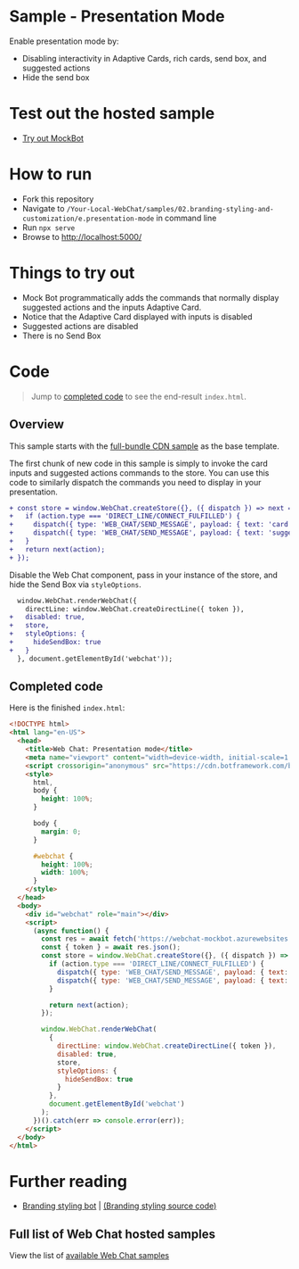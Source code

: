 # Sample - Presentation Mode

Enable presentation mode by:

-  Disabling interactivity in Adaptive Cards, rich cards, send box, and suggested actions
-  Hide the send box

# Test out the hosted sample

-  [Try out MockBot](https://microsoft.github.io/BotFramework-WebChat/02.branding-styling-and-customization/e.presentation-mode)

# How to run

-  Fork this repository
-  Navigate to `/Your-Local-WebChat/samples/02.branding-styling-and-customization/e.presentation-mode` in command line
-  Run `npx serve`
-  Browse to [http://localhost:5000/](http://localhost:5000/)

# Things to try out

-  Mock Bot programmatically adds the commands that normally display suggested actions and the inputs Adaptive Card.
-  Notice that the Adaptive Card displayed with inputs is disabled
-  Suggested actions are disabled
-  There is no Send Box

# Code

> Jump to [completed code](#completed-code) to see the end-result `index.html`.

## Overview

This sample starts with the [full-bundle CDN sample](./../01.getting-started/a.full-bundle/README.md) as the base template.

The first chunk of new code in this sample is simply to invoke the card inputs and suggested actions commands to the store. You can use this code to similarly dispatch the commands you need to display in your presentation.

```diff
+ const store = window.WebChat.createStore({}, ({ dispatch }) => next => action => {
+   if (action.type === 'DIRECT_LINE/CONNECT_FULFILLED') {
+     dispatch({ type: 'WEB_CHAT/SEND_MESSAGE', payload: { text: 'card inputs' } });
+     dispatch({ type: 'WEB_CHAT/SEND_MESSAGE', payload: { text: 'suggested-actions' } });
+   }
+   return next(action);
+ });
```

Disable the Web Chat component, pass in your instance of the store, and hide the Send Box via `styleOptions`.

```diff
  window.WebChat.renderWebChat({
    directLine: window.WebChat.createDirectLine({ token }),
+   disabled: true,
+   store,
+   styleOptions: {
+     hideSendBox: true
+   }
  }, document.getElementById('webchat'));
```

## Completed code

Here is the finished `index.html`:

<!-- prettier-ignore-start -->
```html
<!DOCTYPE html>
<html lang="en-US">
  <head>
    <title>Web Chat: Presentation mode</title>
    <meta name="viewport" content="width=device-width, initial-scale=1.0" />
    <script crossorigin="anonymous" src="https://cdn.botframework.com/botframework-webchat/latest/webchat.js"></script>
    <style>
      html,
      body {
        height: 100%;
      }

      body {
        margin: 0;
      }

      #webchat {
        height: 100%;
        width: 100%;
      }
    </style>
  </head>
  <body>
    <div id="webchat" role="main"></div>
    <script>
      (async function() {
        const res = await fetch('https://webchat-mockbot.azurewebsites.net/directline/token', { method: 'POST' });
        const { token } = await res.json();
        const store = window.WebChat.createStore({}, ({ dispatch }) => next => action => {
          if (action.type === 'DIRECT_LINE/CONNECT_FULFILLED') {
            dispatch({ type: 'WEB_CHAT/SEND_MESSAGE', payload: { text: 'card inputs' } });
            dispatch({ type: 'WEB_CHAT/SEND_MESSAGE', payload: { text: 'suggested-actions' } });
          }

          return next(action);
        });

        window.WebChat.renderWebChat(
          {
            directLine: window.WebChat.createDirectLine({ token }),
            disabled: true,
            store,
            styleOptions: {
              hideSendBox: true
            }
          },
          document.getElementById('webchat')
        );
      })().catch(err => console.error(err));
    </script>
  </body>
</html>
```
<!-- prettier-ignore-end -->

# Further reading

-  [Branding styling bot](https://microsoft.github.io/BotFramework-WebChat/02.branding-styling-and-customization/a.branding-web-chat) | [(Branding styling source code)](https://github.com/microsoft/BotFramework-WebChat/tree/master/samples/02.branding-styling-and-customization/a.branding-web-chat)

## Full list of Web Chat hosted samples

View the list of [available Web Chat samples](https://github.com/microsoft/BotFramework-WebChat/tree/master/samples)
